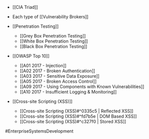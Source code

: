 - [[CIA Triad]]
- Each type of [[Vulnerability Brokers]]
- [[Penetration Testing]] 
	- [[Grey Box Penetration Testing]]
	- [[White Box Penetration Testing]]
	- [[Black Box Penetration Testing]]

- [[OWASP Top 10]]
	- [[A01 2017 - Injection]]
	- [[A02 2017 - Broken Authentication]]
	- [[A03 2017 - Sensitive Data Exposure]]
	- [[A05 2017 - Broken Access Control]]
	- [[A09 2017 - Using Components with Known Vulnerabilities]]
	- [[A10 2017 - Insufficient Logging & Monitoring]]

- [[Cross-site Scripting (XSS)]]
	- [[Cross-site Scripting (XSS)#^0335c5 | Reflected XSS]]
	- [[Cross-site Scripting (XSS)#^fd7b5e | DOM Based XSS]]
	- [[Cross-site Scripting (XSS)#^c327f0 | Stored XSS]]

#EnterpriseSystemsDevelopment 
